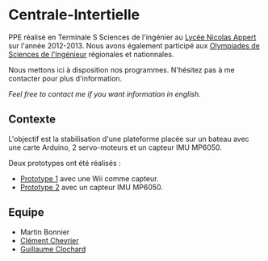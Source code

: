 Centrale-Intertielle
====================

PPE réalisé en Terminale S Sciences de l'ingénier au [Lycée Nicolas Appert](http://appert.e-lyco.fr/) sur l'année 2012-2013.
Nous avons également participé aux [Olympiades de Sciences de l'Ingénieur](http://www.olympiadessi.fr/) régionales et nationnales.

Nous mettons ici à disposition nos programmes. N'hésitez pas à me contacter pour plus d'information.

*Feel free to contact me if you want information in english.*

Contexte
-----------
L'objectif est la stabilisation d'une plateforme placée sur un bateau avec une carte Arduino, 2 servo-moteurs et un capteur IMU MP6050.

Deux prototypes ont été réalisés :
* [Prototype 1](Protoype%201) avec une Wii comme capteur.
* [Prototype 2](Protoype%202) avec un capteur IMU MP6050.


Equipe
----------
* Martin Bonnier
* [Clément Chevrier](http://wuips.com/martinbonnier/)
* [Guillaume Clochard](http://wuips.com/guillaume)
